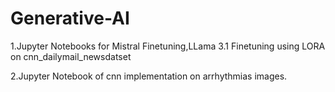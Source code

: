 # Generative-AI
1.Jupyter Notebooks for Mistral Finetuning,LLama 3.1 Finetuning using LORA on cnn_dailymail_newsdatset


2.Jupyter Notebook of cnn implementation on arrhythmias images.
